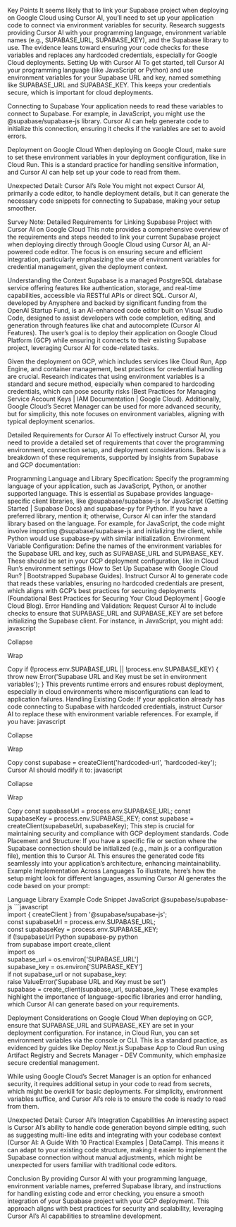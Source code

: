 Key Points
It seems likely that to link your Supabase project when deploying on Google Cloud using Cursor AI, you’ll need to set up your application code to connect via environment variables for security.
Research suggests providing Cursor AI with your programming language, environment variable names (e.g., SUPABASE_URL, SUPABASE_KEY), and the Supabase library to use.
The evidence leans toward ensuring your code checks for these variables and replaces any hardcoded credentials, especially for Google Cloud deployments.
Setting Up with Cursor AI
To get started, tell Cursor AI your programming language (like JavaScript or Python) and use environment variables for your Supabase URL and key, named something like SUPABASE_URL and SUPABASE_KEY. This keeps your credentials secure, which is important for cloud deployments.

Connecting to Supabase
Your application needs to read these variables to connect to Supabase. For example, in JavaScript, you might use the @supabase/supabase-js library. Cursor AI can help generate code to initialize this connection, ensuring it checks if the variables are set to avoid errors.

Deployment on Google Cloud
When deploying on Google Cloud, make sure to set these environment variables in your deployment configuration, like in Cloud Run. This is a standard practice for handling sensitive information, and Cursor AI can help set up your code to read from them.

Unexpected Detail: Cursor AI’s Role
You might not expect Cursor AI, primarily a code editor, to handle deployment details, but it can generate the necessary code snippets for connecting to Supabase, making your setup smoother.

Survey Note: Detailed Requirements for Linking Supabase Project with Cursor AI on Google Cloud
This note provides a comprehensive overview of the requirements and steps needed to link your current Supabase project when deploying directly through Google Cloud using Cursor AI, an AI-powered code editor. The focus is on ensuring secure and efficient integration, particularly emphasizing the use of environment variables for credential management, given the deployment context.

Understanding the Context
Supabase is a managed PostgreSQL database service offering features like authentication, storage, and real-time capabilities, accessible via RESTful APIs or direct SQL. Cursor AI, developed by Anysphere and backed by significant funding from the OpenAI Startup Fund, is an AI-enhanced code editor built on Visual Studio Code, designed to assist developers with code completion, editing, and generation through features like chat and autocomplete (Cursor AI Features). The user’s goal is to deploy their application on Google Cloud Platform (GCP) while ensuring it connects to their existing Supabase project, leveraging Cursor AI for code-related tasks.

Given the deployment on GCP, which includes services like Cloud Run, App Engine, and container management, best practices for credential handling are crucial. Research indicates that using environment variables is a standard and secure method, especially when compared to hardcoding credentials, which can pose security risks (Best Practices for Managing Service Account Keys | IAM Documentation | Google Cloud). Additionally, Google Cloud’s Secret Manager can be used for more advanced security, but for simplicity, this note focuses on environment variables, aligning with typical deployment scenarios.

Detailed Requirements for Cursor AI
To effectively instruct Cursor AI, you need to provide a detailed set of requirements that cover the programming environment, connection setup, and deployment considerations. Below is a breakdown of these requirements, supported by insights from Supabase and GCP documentation:

Programming Language and Library Specification:
Specify the programming language of your application, such as JavaScript, Python, or another supported language. This is essential as Supabase provides language-specific client libraries, like @supabase/supabase-js for JavaScript (Getting Started | Supabase Docs) and supabase-py for Python.
If you have a preferred library, mention it; otherwise, Cursor AI can infer the standard library based on the language. For example, for JavaScript, the code might involve importing @supabase/supabase-js and initializing the client, while Python would use supabase-py with similar initialization.
Environment Variable Configuration:
Define the names of the environment variables for the Supabase URL and key, such as SUPABASE_URL and SUPABASE_KEY. These should be set in your GCP deployment configuration, like in Cloud Run’s environment settings (How to Set Up Supabase with Google Cloud Run? | Bootstrapped Supabase Guides).
Instruct Cursor AI to generate code that reads these variables, ensuring no hardcoded credentials are present, which aligns with GCP’s best practices for securing deployments (Foundational Best Practices for Securing Your Cloud Deployment | Google Cloud Blog).
Error Handling and Validation:
Request Cursor AI to include checks to ensure that SUPABASE_URL and SUPABASE_KEY are set before initializing the Supabase client. For instance, in JavaScript, you might add:
javascript

Collapse

Wrap

Copy
if (!process.env.SUPABASE_URL || !process.env.SUPABASE_KEY) {
  throw new Error('Supabase URL and Key must be set in environment variables');
}
This prevents runtime errors and ensures robust deployment, especially in cloud environments where misconfigurations can lead to application failures.
Handling Existing Code:
If your application already has code connecting to Supabase with hardcoded credentials, instruct Cursor AI to replace these with environment variable references. For example, if you have:
javascript

Collapse

Wrap

Copy
const supabase = createClient('hardcoded-url', 'hardcoded-key');
Cursor AI should modify it to:
javascript

Collapse

Wrap

Copy
const supabaseUrl = process.env.SUPABASE_URL;
const supabaseKey = process.env.SUPABASE_KEY;
const supabase = createClient(supabaseUrl, supabaseKey);
This step is crucial for maintaining security and compliance with GCP deployment standards.
Code Placement and Structure:
If you have a specific file or section where the Supabase connection should be initialized (e.g., main.js or a configuration file), mention this to Cursor AI. This ensures the generated code fits seamlessly into your application’s architecture, enhancing maintainability.
Example Implementation Across Languages
To illustrate, here’s how the setup might look for different languages, assuming Cursor AI generates the code based on your prompt:

Language	Library	Example Code Snippet
JavaScript	@supabase/supabase-js	```javascript<br>import { createClient } from '@supabase/supabase-js';<br>const supabaseUrl = process.env.SUPABASE_URL;<br>const supabaseKey = process.env.SUPABASE_KEY;<br>if (!supabaseUrl
Python	supabase-py	python<br>from supabase import create_client<br>import os<br>supabase_url = os.environ['SUPABASE_URL']<br>supabase_key = os.environ['SUPABASE_KEY']<br>if not supabase_url or not supabase_key:<br>    raise ValueError('Supabase URL and Key must be set')<br>supabase = create_client(supabase_url, supabase_key)
These examples highlight the importance of language-specific libraries and error handling, which Cursor AI can generate based on your requirements.

Deployment Considerations on Google Cloud
When deploying on GCP, ensure that SUPABASE_URL and SUPABASE_KEY are set in your deployment configuration. For instance, in Cloud Run, you can set environment variables via the console or CLI. This is a standard practice, as evidenced by guides like Deploy Next.js Supabase App to Cloud Run using Artifact Registry and Secrets Manager - DEV Community, which emphasize secure credential management.

While using Google Cloud’s Secret Manager is an option for enhanced security, it requires additional setup in your code to read from secrets, which might be overkill for basic deployments. For simplicity, environment variables suffice, and Cursor AI’s role is to ensure the code is ready to read from them.

Unexpected Detail: Cursor AI’s Integration Capabilities
An interesting aspect is Cursor AI’s ability to handle code generation beyond simple editing, such as suggesting multi-line edits and integrating with your codebase context (Cursor AI: A Guide With 10 Practical Examples | DataCamp). This means it can adapt to your existing code structure, making it easier to implement the Supabase connection without manual adjustments, which might be unexpected for users familiar with traditional code editors.

Conclusion
By providing Cursor AI with your programming language, environment variable names, preferred Supabase library, and instructions for handling existing code and error checking, you ensure a smooth integration of your Supabase project with your GCP deployment. This approach aligns with best practices for security and scalability, leveraging Cursor AI’s AI capabilities to streamline development.